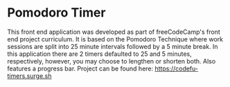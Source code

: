# Pomodoro Timer

This front end application was developed as part of freeCodeCamp's front end project curriculum. It is based on the Pomodoro Technique where work sessions are split into 25 minute intervals followed by a 5 minute break. 
In this application there are 2 timers defaulted to 25 and 5 minutes, respectively, however, you may choose to lengthen or shorten both. Also features a progress bar.
Project can be found here: https://codefu-timers.surge.sh
